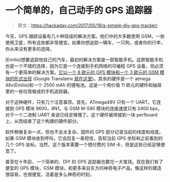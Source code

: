# 一个简单的，自己动手的 GPS 追踪器

> 原文：<https://hackaday.com/2017/05/19/a-simple-diy-gps-tracker/>

今天，GPS 跟踪设备有几十种现成的解决方案。他们中的大多数使用 GSM，一些使用卫星，所有这些都非常便宜。如果你想追踪一辆车，一只狗，或者你的行李，你从来没有更多的选择。

[Emilio]想要追踪他自己的汽车，最初的解决方案是一部智能手机。这款智能手机也是一个不错的选择，因为它是一个连接到手机网络的可编程 GPS 设备，但必须有一个更简单的解决方案。[它以一个 8 欧元的 GPS 模块和一个 3 欧元的 GSM 模块的形式出现](http://ficara.altervista.org/?p=3571) (Google Translatrix [就在这里](https://translate.google.com/translate?sl=it&tl=en&js=y&prev=_t&hl=en&ie=UTF-8&u=http%3A%2F%2Fficara.altervista.org%2F%3Fp%3D3571))。其余的硬件是一个 atmega 48v(Emilio)和一个 2500 mAh 的锂电池。这是一个用价值 11 欧元的硬件和抽屉里的一些垃圾做成的手机追踪器。

对于这种硬件，只有几个注意事项。首先，ATmega48V 只有一个 UART。它连接到 GPS 模块 9600，8N1。与 GSM M-590 模块的连接速度只有 2400 bps，对于一个二进制 UART 来说已经足够慢了。这个硬件被焊接到一块 perfboard 上，从而结束了这个构建的硬件部分。

软件稍微复杂一点，但也不会太复杂。固件的 GPS 部分记录当前的纬度和经度。如果 GSM 模块收到呼叫，它会回复一条短信，告知当前 GPS 坐标和之前看到的几个 GPS 坐标。当然，这个版本需要一个预付费的 SIM 卡，但是这些已经足够便宜了。

甚至在十年前，一个简单的、DIY 的 GPS 追踪器也要花一大笔钱。现在我们有了便宜的 GPS 模块，GSM 模块，和更多来自东方的神奇电子产品，像这样的建造很容易，也很便宜。活着是多么神奇的时刻。